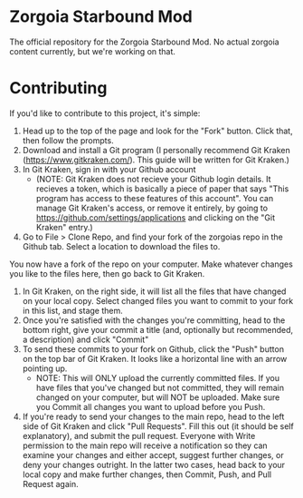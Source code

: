 # Zorgoia Starbound Mod
The official repository for the Zorgoia Starbound Mod. No actual zorgoia content currently, but we're working on that.

# Contributing
If you'd like to contribute to this project, it's simple: 
1. Head up to the top of the page and look for the "Fork" button. Click that, then follow the prompts. 
2. Download and install a Git program (I personally recommend Git Kraken (https://www.gitkraken.com/). This guide will be written for Git Kraken.)
3. In Git Kraken, sign in with your Github account 
    * (NOTE: Git Kraken does not recieve your Github login details. It recieves a token, which is basically a piece of paper that says "This program has access to these features of this account". You can manage Git Kraken's access, or remove it entirely, by going to https://github.com/settings/applications and clicking on the "Git Kraken" entry.)
4. Go to File > Clone Repo, and find your fork of the zorgoias repo in the Github tab. Select a location to download the files to.

You now have a fork of the repo on your computer. Make whatever changes you like to the files here, then go back to Git Kraken.

1. In Git Kraken, on the right side, it will list all the files that have changed on your local copy. Select changed files you want to commit to your fork in this list, and stage them. 
2. Once you're satisfied with the changes you're committing, head to the bottom right, give your commit a title (and, optionally but recommended, a description) and click "Commit"
3. To send these commits to your fork on Github, click the "Push" button on the top bar of Git Kraken. It looks like a horizontal line with an arrow pointing up. 
    * NOTE: This will ONLY upload the currently committed files. If you have files that you've changed but not committed, they will remain changed on your computer, but will NOT be uploaded. Make sure you Commit all changes you want to upload before you Push.
4. If you're ready to send your changes to the main repo, head to the left side of Git Kraken and click "Pull Requests". Fill this out (it should be self explanatory), and submit the pull request. Everyone with Write permission to the main repo will receive a notification so they can examine your changes and either accept, suggest further changes, or deny your changes outright. In the latter two cases, head back to your local copy and make further changes, then Commit, Push, and Pull Request again.
